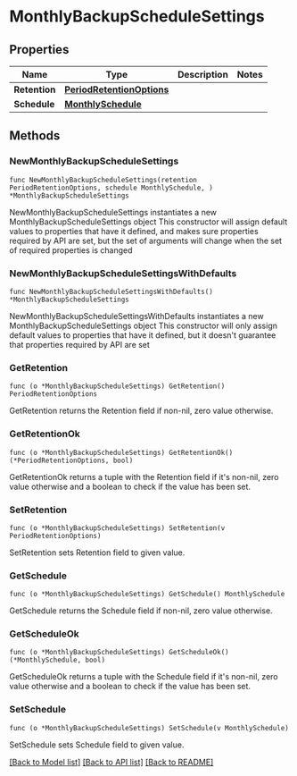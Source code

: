 # MonthlyBackupScheduleSettings

## Properties

Name | Type | Description | Notes
------------ | ------------- | ------------- | -------------
**Retention** | [**PeriodRetentionOptions**](PeriodRetentionOptions.md) |  | 
**Schedule** | [**MonthlySchedule**](MonthlySchedule.md) |  | 

## Methods

### NewMonthlyBackupScheduleSettings

`func NewMonthlyBackupScheduleSettings(retention PeriodRetentionOptions, schedule MonthlySchedule, ) *MonthlyBackupScheduleSettings`

NewMonthlyBackupScheduleSettings instantiates a new MonthlyBackupScheduleSettings object
This constructor will assign default values to properties that have it defined,
and makes sure properties required by API are set, but the set of arguments
will change when the set of required properties is changed

### NewMonthlyBackupScheduleSettingsWithDefaults

`func NewMonthlyBackupScheduleSettingsWithDefaults() *MonthlyBackupScheduleSettings`

NewMonthlyBackupScheduleSettingsWithDefaults instantiates a new MonthlyBackupScheduleSettings object
This constructor will only assign default values to properties that have it defined,
but it doesn't guarantee that properties required by API are set

### GetRetention

`func (o *MonthlyBackupScheduleSettings) GetRetention() PeriodRetentionOptions`

GetRetention returns the Retention field if non-nil, zero value otherwise.

### GetRetentionOk

`func (o *MonthlyBackupScheduleSettings) GetRetentionOk() (*PeriodRetentionOptions, bool)`

GetRetentionOk returns a tuple with the Retention field if it's non-nil, zero value otherwise
and a boolean to check if the value has been set.

### SetRetention

`func (o *MonthlyBackupScheduleSettings) SetRetention(v PeriodRetentionOptions)`

SetRetention sets Retention field to given value.


### GetSchedule

`func (o *MonthlyBackupScheduleSettings) GetSchedule() MonthlySchedule`

GetSchedule returns the Schedule field if non-nil, zero value otherwise.

### GetScheduleOk

`func (o *MonthlyBackupScheduleSettings) GetScheduleOk() (*MonthlySchedule, bool)`

GetScheduleOk returns a tuple with the Schedule field if it's non-nil, zero value otherwise
and a boolean to check if the value has been set.

### SetSchedule

`func (o *MonthlyBackupScheduleSettings) SetSchedule(v MonthlySchedule)`

SetSchedule sets Schedule field to given value.



[[Back to Model list]](../README.md#documentation-for-models) [[Back to API list]](../README.md#documentation-for-api-endpoints) [[Back to README]](../README.md)


